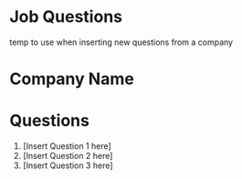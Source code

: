 # Job Questions

temp to use when inserting new questions from a company 

# Company Name

# Questions 

1. [Insert Question 1 here]
1. [Insert Question 2 here]
1. [Insert Question 3 here]
   

